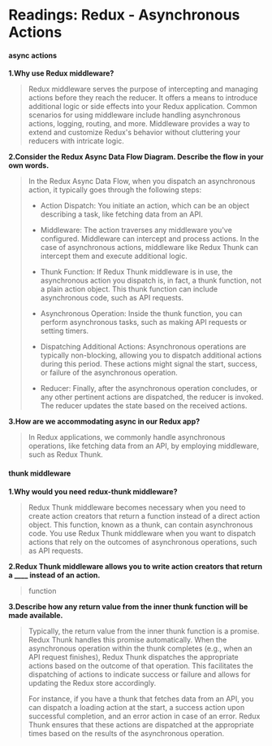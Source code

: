# Readings: Redux - Asynchronous Actions

#### async actions
**1.Why use Redux middleware?**
>Redux middleware serves the purpose of intercepting and managing actions before they reach the reducer. It offers a means to introduce additional logic or side effects into your Redux application. Common scenarios for using middleware include handling asynchronous actions, logging, routing, and more. Middleware provides a way to extend and customize Redux's behavior without cluttering your reducers with intricate logic.
>
**2.Consider the Redux Async Data Flow Diagram. Describe the flow in your own words.**
>In the Redux Async Data Flow, when you dispatch an asynchronous action, it typically goes through the following steps:
>
>* Action Dispatch: You initiate an action, which can be an object describing a task, like fetching data from an API.
>
>* Middleware: The action traverses any middleware you've configured. Middleware can intercept and process actions. In the case of asynchronous actions, middleware like Redux Thunk can intercept them and execute additional logic.
>
>* Thunk Function: If Redux Thunk middleware is in use, the asynchronous action you dispatch is, in fact, a thunk function, not a plain action object. This thunk function can include asynchronous code, such as API requests.
>
>* Asynchronous Operation: Inside the thunk function, you can perform asynchronous tasks, such as making API requests or setting timers.
>
>* Dispatching Additional Actions: Asynchronous operations are typically non-blocking, allowing you to dispatch additional actions during this period. These actions might signal the start, success, or failure of the asynchronous operation.
>
>* Reducer: Finally, after the asynchronous operation concludes, or any other pertinent actions are dispatched, the reducer is invoked. The reducer updates the state based on the received actions.
>
>
**3.How are we accommodating async in our Redux app?**
>In Redux applications, we commonly handle asynchronous operations, like fetching data from an API, by employing middleware, such as Redux Thunk.
>
#### thunk middleware

**1.Why would you need redux-thunk middleware?**
>Redux Thunk middleware becomes necessary when you need to create action creators that return a function instead of a direct action object. This function, known as a thunk, can contain asynchronous code. You use Redux Thunk middleware when you want to dispatch actions that rely on the outcomes of asynchronous operations, such as API requests.
>
**2.Redux Thunk middleware allows you to write action creators that return a ____ instead of an action.**
>function
>
**3.Describe how any return value from the inner thunk function will be made available.**
>Typically, the return value from the inner thunk function is a promise. Redux Thunk handles this promise automatically. When the asynchronous operation within the thunk completes (e.g., when an API request finishes), Redux Thunk dispatches the appropriate actions based on the outcome of that operation. This facilitates the dispatching of actions to indicate success or failure and allows for updating the Redux store accordingly.
>
>For instance, if you have a thunk that fetches data from an API, you can dispatch a loading action at the start, a success action upon successful completion, and an error action in case of an error. Redux Thunk ensures that these actions are dispatched at the appropriate times based on the results of the asynchronous operation.
